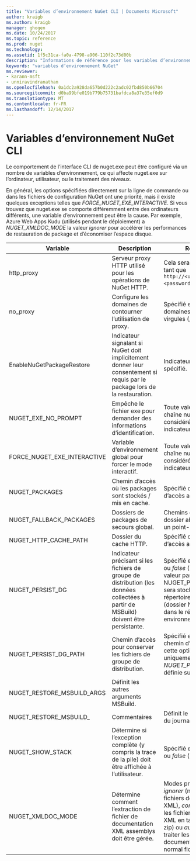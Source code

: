 ```yaml
---
title: "Variables d’environnement NuGet CLI | Documents Microsoft"
author: kraigb
ms.author: kraigb
manager: ghogen
ms.date: 10/24/2017
ms.topic: reference
ms.prod: nuget
ms.technology: 
ms.assetid: 1f5c31ca-fa0a-4798-a906-110f2c73d00b
description: "Informations de référence pour les variables d’environnement nuget.exe"
keywords: "variables d’environnement NuGet"
ms.reviewer:
- karann-msft
- unniravindranathan
ms.openlocfilehash: 0a1dc2a928da657b0d222c2adc02fbd850b66704
ms.sourcegitcommit: d0ba99bfe019b779b75731bafdca8a37e35ef0d9
ms.translationtype: MT
ms.contentlocale: fr-FR
ms.lasthandoff: 12/14/2017
---
```

# <a name="nuget-cli-environment-variables"></a>Variables d’environnement NuGet CLI

Le comportement de l’interface CLI de nuget.exe peut être configuré via un nombre de variables d’environnement, ce qui affecte nuget.exe sur l’ordinateur, utilisateur, ou le traitement des niveaux.

En général, les options spécifiées directement sur la ligne de commande ou dans les fichiers de configuration NuGet ont une priorité, mais il existe quelques exceptions telles que *FORCE_NUGET_EXE_INTERACTIVE*. Si vous trouvez que nuget.exe se comporte différemment entre des ordinateurs différents, une variable d’environnement peut être la cause. Par exemple, Azure Web Apps Kudu (utilisés pendant le déploiement) a *NUGET_XMLDOC_MODE* la valeur *ignorer* pour accélérer les performances de restauration de package et d’économiser l’espace disque.

| Variable | Description | Remarques |
| --- | --- | --- |
| http_proxy | Serveur proxy HTTP utilisé pour les opérations de NuGet HTTP. | Cela serait spécifiée en tant que `http://<username>:<password>@proxy.com`. |
| no_proxy | Configure les domaines de contourner l’utilisation de proxy. | Spécifié en tant que domaines séparés par des virgules (,). |
| EnableNuGetPackageRestore | Indicateur signalant si NuGet doit implicitement donner leur consentement si requis par le package lors de la restauration. | Indicateur spécifié est spécifié. | en tant que *true* ou *1*, toute autre valeur traitée en tant qu’indicateur pas définie. |
| NUGET_EXE_NO_PROMPT | Empêche le fichier exe pour demander des informations d’identification.| Toute valeur sauf une chaîne null ou vide est considérée comme cela indicateur ensemble/true. |
FORCE_NUGET_EXE_INTERACTIVE | Variable d’environnement global pour forcer le mode interactif. | Toute valeur sauf une chaîne null ou vide est considérée comme cela indicateur ensemble/true. |
| NUGET_PACKAGES | Chemin d’accès où les packages sont stockés / mis en cache. | Spécifié comme chemin d’accès absolu. |
| NUGET_FALLBACK_PACKAGES | Dossiers de packages de secours global. | Chemins d’accès du dossier absolu séparés par un point-virgule ( ;). |
| NUGET_HTTP_CACHE_PATH | Dossier du cache HTTP. | Spécifié comme chemin d’accès absolu. |
| NUGET_PERSIST_DG | Indicateur précisant si les fichiers de groupe de distribution (les données collectées à partir de MSBuild) doivent être persistante. | Spécifié en tant que *true* ou *false* (par défaut), si la valeur pas NUGET_PERSIST_DG_PATH sera stocké dans le répertoire temporaire (dossier NuGetScratch dans le répertoire temp environnement actuel). |
| NUGET_PERSIST_DG_PATH | Chemin d’accès pour conserver les fichiers de groupe de distribution. | Spécifié en tant que chemin d’accès absolu, cette option est utilisée uniquement lorsque *NUGET_PERSIST_DG* est définie sur true. |
| NUGET_RESTORE_MSBUILD_ARGS | Définit les autres arguments MSBuild. |
| NUGET_RESTORE_MSBUILD_| Commentaires |Définit le niveau de détail du journal MSBuild. | Valeur par défaut est *silencieux* (« / v : q »). Les valeurs possibles *q [uiet]*, *m [inimal]*, *n [ormal]*, *d [etailed]*, et *diag [nostic]*. |
| NUGET_SHOW_STACK | Détermine si l’exception complète (y compris la trace de la pile) doit être affichée à l’utilisateur. | Spécifié en tant que *true* ou *false* (par défaut). |
| NUGET_XMLDOC_MODE | Détermine comment l’extraction de fichier de documentation XML assemblys doit être gérée. | Modes pris en charge sont *ignorer* (ne pas extraire les fichiers de documentation XML), *compresser* (stocker les fichiers de document XML en tant qu’une archive zip) ou *aucun* (par défaut, traiter les fichiers de document XML comme normal fichiers). |
